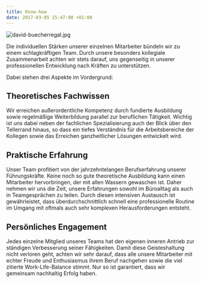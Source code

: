 ```yaml
---
title: Know-how
date: 2017-03-05 15:47:00 +01:00
---
```


![david-buecherregal.jpg](/uploads/david-buecherregal.jpg)

Die individuellen Stärken unserer einzelnen Mitarbeiter bündeln wir zu einem schlagkräftigen Team. Durch unsere besonders kollegiale Zusammenarbeit achten wir stets darauf, uns gegenseitig in unserer professionellen Entwicklung nach Kräften zu unterstützen.

Dabei stehen drei Aspekte im Vordergrund:

## Theoretisches Fachwissen

Wir erreichen außerordentliche Kompetenz durch fundierte Ausbildung sowie regelmäßige Weiterbildung parallel zur beruflichen Tätigkeit. Wichtig ist uns dabei neben der fachlichen Spezialisierung auch der Blick über den Tellerrand hinaus, so dass ein tiefes Verständnis für die Arbeitsbereiche der Kollegen sowie das Erreichen ganzheitlicher Lösungen entwickelt wird.

## Praktische Erfahrung

Unser Team profitiert von der jahrzehntelangen Berufserfahrung unserer Führungskräfte. Keine noch so gute theoretische Ausbildung kann einen Mitarbeiter hervorbringen, der mit allen Wassern gewaschen ist. Daher nehmen wir uns die Zeit, unsere Erfahrungen sowohl im Büroalltag als auch in Teamgesprächen zu teilen. Durch diesen intensiven Austausch ist gewährleistet, dass überdurchschnittlich schnell eine professionelle Routine im Umgang mit oftmals auch sehr komplexen Herausforderungen entsteht.

## Persönliches Engagement

Jedes einzelne Mitglied unseres Teams hat den eigenen inneren Antrieb zur ständigen Verbesserung seiner Fähigkeiten. Damit diese Geisteshaltung nicht verloren geht, achten wir sehr darauf, dass alle unsere Mitarbeiter mit echter Freude und Enthusiasmus ihrem Beruf nachgehen sowie die viel zitierte Work-Life-Balance stimmt. Nur so ist garantiert, dass wir gemeinsam nachhaltig Erfolg haben.
